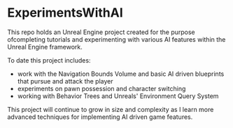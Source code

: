 # ExperimentsWithAI

This repo holds an Unreal Engine project created for the purpose ofcompleting tutorials and experimenting with various AI features within the Unreal Engine framework.

To date this project includes:
* work with the Navigation Bounds Volume and basic AI driven blueprints that pursue and attack the player
* experiments on pawn possession and character switching
* working with Behavior Trees and Unreals' Environment Query System

This project will continue to grow in size and complexity as I learn more advanced techniques for implementing AI driven game features.


